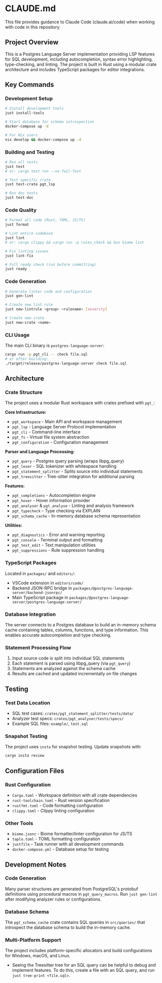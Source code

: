 # CLAUDE.md

This file provides guidance to Claude Code (claude.ai/code) when working with code in this repository.

## Project Overview

This is a Postgres Language Server implementation providing LSP features for SQL development, including autocompletion, syntax error highlighting, type-checking, and linting. The project is built in Rust using a modular crate architecture and includes TypeScript packages for editor integrations.

## Key Commands

### Development Setup
```bash
# Install development tools
just install-tools

# Start database for schema introspection
docker-compose up -d

# For Nix users
nix develop && docker-compose up -d
```

### Building and Testing
```bash
# Run all tests
just test
# or: cargo test run --no-fail-fast

# Test specific crate
just test-crate pgt_lsp

# Run doc tests
just test-doc
```

### Code Quality
```bash
# Format all code (Rust, TOML, JS/TS)
just format

# Lint entire codebase
just lint
# or: cargo clippy && cargo run -p rules_check && bun biome lint

# Fix linting issues
just lint-fix

# Full ready check (run before committing)
just ready
```

### Code Generation
```bash
# Generate linter code and configuration
just gen-lint

# Create new lint rule
just new-lintrule <group> <rulename> [severity]

# Create new crate
just new-crate <name>
```

### CLI Usage
The main CLI binary is `postgres-language-server`:
```bash
cargo run -p pgt_cli -- check file.sql
# or after building:
./target/release/postgres-language-server check file.sql
```

## Architecture

### Crate Structure
The project uses a modular Rust workspace with crates prefixed with `pgt_`:

**Core Infrastructure:**
- `pgt_workspace` - Main API and workspace management
- `pgt_lsp` - Language Server Protocol implementation
- `pgt_cli` - Command-line interface
- `pgt_fs` - Virtual file system abstraction
- `pgt_configuration` - Configuration management

**Parser and Language Processing:**
- `pgt_query` - Postgres query parsing (wraps libpg_query)
- `pgt_lexer` - SQL tokenizer with whitespace handling
- `pgt_statement_splitter` - Splits source into individual statements
- `pgt_treesitter` - Tree-sitter integration for additional parsing

**Features:**
- `pgt_completions` - Autocompletion engine
- `pgt_hover` - Hover information provider
- `pgt_analyser` & `pgt_analyse` - Linting and analysis framework
- `pgt_typecheck` - Type checking via EXPLAIN
- `pgt_schema_cache` - In-memory database schema representation

**Utilities:**
- `pgt_diagnostics` - Error and warning reporting
- `pgt_console` - Terminal output and formatting
- `pgt_text_edit` - Text manipulation utilities
- `pgt_suppressions` - Rule suppression handling

### TypeScript Packages
Located in `packages/` and `editors/`:
- VSCode extension in `editors/code/`
- Backend JSON-RPC bridge in `packages/@postgres-language-server/backend-jsonrpc/`
- Main TypeScript package in `packages/@postgres-language-server/postgres-language-server/`

### Database Integration
The server connects to a Postgres database to build an in-memory schema cache containing tables, columns, functions, and type information. This enables accurate autocompletion and type checking.

### Statement Processing Flow
1. Input source code is split into individual SQL statements
2. Each statement is parsed using libpg_query (via `pgt_query`)
3. Statements are analyzed against the schema cache
4. Results are cached and updated incrementally on file changes

## Testing

### Test Data Location
- SQL test cases: `crates/pgt_statement_splitter/tests/data/`
- Analyzer test specs: `crates/pgt_analyser/tests/specs/`
- Example SQL files: `example/`, `test.sql`

### Snapshot Testing
The project uses `insta` for snapshot testing. Update snapshots with:
```bash
cargo insta review
```

## Configuration Files

### Rust Configuration
- `Cargo.toml` - Workspace definition with all crate dependencies
- `rust-toolchain.toml` - Rust version specification
- `rustfmt.toml` - Code formatting configuration
- `clippy.toml` - Clippy linting configuration

### Other Tools
- `biome.jsonc` - Biome formatter/linter configuration for JS/TS
- `taplo.toml` - TOML formatting configuration
- `justfile` - Task runner with all development commands
- `docker-compose.yml` - Database setup for testing

## Development Notes

### Code Generation
Many parser structures are generated from PostgreSQL's protobuf definitions using procedural macros in `pgt_query_macros`. Run `just gen-lint` after modifying analyzer rules or configurations.

### Database Schema
The `pgt_schema_cache` crate contains SQL queries in `src/queries/` that introspect the database schema to build the in-memory cache.

### Multi-Platform Support
The project includes platform-specific allocators and build configurations for Windows, macOS, and Linux.
- Seeing the Treesitter tree for an SQL query can be helpful to debug and implement features. To do this, create a file with an SQL query, and run `just tree-print <file.sql>`.
